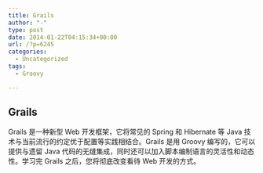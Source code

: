 ```yaml
---
title: Grails
author: "-"
type: post
date: 2014-01-22T04:15:34+00:00
url: /?p=6245
categories:
  - Uncategorized
tags:
  - Groovy

---
```

## Grails
Grails 是一种新型 Web 开发框架，它将常见的 Spring 和 Hibernate 等 Java 技术与当前流行的约定优于配置等实践相结合。Grails 是用 Groovy 编写的，它可以提供与遗留 Java 代码的无缝集成，同时还可以加入脚本编制语言的灵活性和动态性。学习完 Grails 之后，您将彻底改变看待 Web 开发的方式。